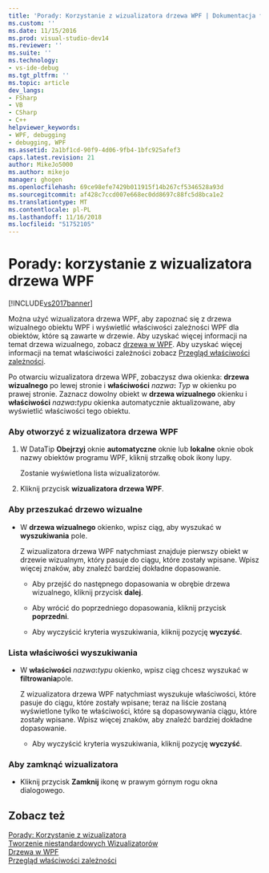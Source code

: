 ```yaml
---
title: 'Porady: Korzystanie z wizualizatora drzewa WPF | Dokumentacja firmy Microsoft'
ms.custom: ''
ms.date: 11/15/2016
ms.prod: visual-studio-dev14
ms.reviewer: ''
ms.suite: ''
ms.technology:
- vs-ide-debug
ms.tgt_pltfrm: ''
ms.topic: article
dev_langs:
- FSharp
- VB
- CSharp
- C++
helpviewer_keywords:
- WPF, debugging
- debugging, WPF
ms.assetid: 2a1bf1cd-90f9-4d06-9fb4-1bfc925afef3
caps.latest.revision: 21
author: MikeJo5000
ms.author: mikejo
manager: ghogen
ms.openlocfilehash: 69ce98efe7429b011915f14b267cf5346528a93d
ms.sourcegitcommit: af428c7ccd007e668ec0dd8697c88fc5d8bca1e2
ms.translationtype: MT
ms.contentlocale: pl-PL
ms.lasthandoff: 11/16/2018
ms.locfileid: "51752105"
---
```

# <a name="how-to-use-the-wpf-tree-visualizer"></a>Porady: korzystanie z wizualizatora drzewa WPF
[!INCLUDE[vs2017banner](../includes/vs2017banner.md)]

Można użyć wizualizatora drzewa WPF, aby zapoznać się z drzewa wizualnego obiektu WPF i wyświetlić właściwości zależności WPF dla obiektów, które są zawarte w drzewie. Aby uzyskać więcej informacji na temat drzewa wizualnego, zobacz [drzewa w WPF](http://msdn.microsoft.com/library/e83f25e5-d66b-4fc7-92d2-50130c9a6649). Aby uzyskać więcej informacji na temat właściwości zależności zobacz [Przegląd właściwości zależności](http://msdn.microsoft.com/library/d119d00c-3afb-48d6-87a0-c4da4f83dee5).  
  
 Po otwarciu wizualizatora drzewa WPF, zobaczysz dwa okienka: **drzewa wizualnego** po lewej stronie i **właściwości** _nazwa_**:**  _Typ_ w okienku po prawej stronie. Zaznacz dowolny obiekt w **drzewa wizualnego** okienku i **właściwości** _nazwa_**:**_typu_ okienka automatycznie aktualizowane, aby wyświetlić właściwości tego obiektu.  
  
### <a name="to-open-the-wpf-tree-visualizer"></a>Aby otworzyć z wizualizatora drzewa WPF  
  
1.  W DataTip **Obejrzyj** oknie **automatyczne** oknie lub **lokalne** oknie obok nazwy obiektów programu WPF, kliknij strzałkę obok ikony lupy.  
  
     Zostanie wyświetlona lista wizualizatorów.  
  
2.  Kliknij przycisk **wizualizatora drzewa WPF**.  
  
### <a name="to-search-the-visual-tree"></a>Aby przeszukać drzewo wizualne  
  
-   W **drzewa wizualnego** okienko, wpisz ciąg, aby wyszukać w **wyszukiwania** pole.  
  
     Z wizualizatora drzewa WPF natychmiast znajduje pierwszy obiekt w drzewie wizualnym, który pasuje do ciągu, które zostały wpisane. Wpisz więcej znaków, aby znaleźć bardziej dokładne dopasowanie.  
  
    -   Aby przejść do następnego dopasowania w obrębie drzewa wizualnego, kliknij przycisk **dalej**.  
  
    -   Aby wrócić do poprzedniego dopasowania, kliknij przycisk **poprzedni**.  
  
    -   Aby wyczyścić kryteria wyszukiwania, kliknij pozycję **wyczyść**.  
  
### <a name="to-search-the-properties-list"></a>Lista właściwości wyszukiwania  
  
-   W **właściwości** _nazwa_**:**_typu_ okienko, wpisz ciąg chcesz wyszukać w **filtrowania**pole.  
  
     Z wizualizatora drzewa WPF natychmiast wyszukuje właściwości, które pasuje do ciągu, które zostały wpisane; teraz na liście zostaną wyświetlone tylko te właściwości, które są dopasowywania ciągu, które zostały wpisane. Wpisz więcej znaków, aby znaleźć bardziej dokładne dopasowanie.  
  
    -   Aby wyczyścić kryteria wyszukiwania, kliknij pozycję **wyczyść**.  
  
### <a name="to-close-the-visualizer"></a>Aby zamknąć wizualizatora  
  
-   Kliknij przycisk **Zamknij** ikonę w prawym górnym rogu okna dialogowego.  
  
## <a name="see-also"></a>Zobacz też  
 [Porady: Korzystanie z wizualizatora](../misc/how-to-use-a-visualizer.md)   
 [Tworzenie niestandardowych Wizualizatorów](../debugger/create-custom-visualizers-of-data.md)   
 [Drzewa w WPF](http://msdn.microsoft.com/library/e83f25e5-d66b-4fc7-92d2-50130c9a6649)   
 [Przegląd właściwości zależności](http://msdn.microsoft.com/library/d119d00c-3afb-48d6-87a0-c4da4f83dee5)



